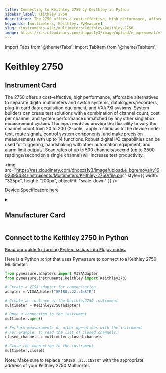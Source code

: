 ```yaml
---
title: Connecting to Keithley 2750 by Keithley in Python
sidebar_label: Keithley 2750
description: The 2750 offers a cost-effective, high performance, affordable alternatives to separate digital multimeters and switch systems, dataloggers/recorders, plug-in card data acquisition equipment, and VXI/PXI systems. System builders can create test solutions with a combination of channel count, cost per channel, and system performance unmatched by any other singlebox measurement system. The input modules provide the flexibility to vary the channel count from 20 to 200 (2-pole), apply a stimulus to the device under test, route signals, control system components, and make precision measurements with up to 14 functions. Robust digital I/O capabilities can be used for triggering, handshaking with other automation equipment, and alarm limit outputs. Scan rates of up to 500 channels/second (up to 3500 readings/second on a single channel) will increase test productivity.
keywords: [multimeters, Keithley, PyMeasure]
slug: /instruments-wiki/multimeters/keithley/keithley-2750
image: https://res.cloudinary.com/dhopxs1y3/image/upload/e_bgremoval/v1692395434/Instruments/Multimeters/Keithley-2750/file.png
---
```


import Tabs from '@theme/Tabs';
import TabItem from '@theme/TabItem';

# Keithley 2750

## Instrument Card

<div className="flex">

<div>

The 2750 offers a cost-effective, high performance, affordable alternatives to separate digital multimeters and switch systems, dataloggers/recorders, plug-in card data acquisition equipment, and VXI/PXI systems. System builders can create test solutions with a combination of channel count, cost per channel, and system performance unmatched by any other singlebox measurement system. The input modules provide the flexibility to vary the channel count from 20 to 200 (2-pole), apply a stimulus to the device under test, route signals, control system components, and make precision measurements with up to 14 functions. Robust digital I/O capabilities can be used for triggering, handshaking with other automation equipment, and alarm limit outputs. Scan rates of up to 500 channels/second (up to 3500 readings/second on a single channel) will increase test productivity.

</div>

<img src="https://res.cloudinary.com/dhopxs1y3/image/upload/e_bgremoval/v1692395434/Instruments/Multimeters/Keithley-2750/file.png" style={{ width: "325px", height: "200px", objectFit: "scale-down" }} />

</div>

<div className="flex text-center">

<p>Device Specification: <a target="\_blank" href="https://www.farnell.com/datasheets/1484285.pdf">here</a></p>

</div>

<details style={{ marginTop: "15px"}}>
<summary><h2>Manufacturer Card</h2></summary>

<img src="https://res.cloudinary.com/dhopxs1y3/image/upload/v1692806202/Instruments/Vendor%20Logos/Keithley.png" style={{ width: "100%", height: "170px",objectFit: "scale-down" }} />

Keithley Instruments is a measurement and instrument company headquartered in Solon, Ohio, that develops, manufactures, markets, and sells data acquisition products, as well as complete systems for high-volume production and assembly testing.

<ul>
  <li>Headquarters: Cleveland, Ohio, United States</li>
  <li>Yearly Revenue (millions, USD): 110.6</li>
  <li>Vendor Website: <a href="https://www.tek.com/en">here</a></li>
</ul>
</details>

## Connect to the Keithley 2750 in Python

[Read our guide for turning Python scripts into Flojoy nodes.](https://docs.flojoy.ai/custom-nodes/creating-custom-node/)
<Tabs>
<TabItem value="PyMeasure" label="PyMeasure">

Here is a Python script that uses Pymeasure to connect to a Keithley 2750 Multimeter:

```python
from pymeasure.adapters import VISAAdapter
from pymeasure.instruments.keithley import Keithley2750

# Create a VISA adapter for communication
adapter = VISAAdapter("GPIB0::22::INSTR")

# Create an instance of the Keithley2750 instrument
multimeter = Keithley2750(adapter)

# Open a connection to the instrument
multimeter.open()

# Perform measurements or other operations with the instrument
# For example, to read the list of closed channels:
closed_channels = multimeter.closed_channels

# Close the connection to the instrument
multimeter.close()
```

Note: Make sure to replace `"GPIB0::22::INSTR"` with the appropriate address of your Keithley 2750 Multimeter.

</TabItem>
</Tabs>